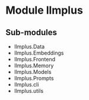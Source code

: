 Module llmplus
==============

Sub-modules
-----------
* llmplus.Data
* llmplus.Embeddings
* llmplus.Frontend
* llmplus.Memory
* llmplus.Models
* llmplus.Prompts
* llmplus.cli
* llmplus.utils